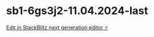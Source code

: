 # sb1-6gs3j2-11.04.2024-last

[Edit in StackBlitz next generation editor ⚡️](https://stackblitz.com/~/github.com/CurtisCowgill/sb1-6gs3j2-11.04.2024-last)